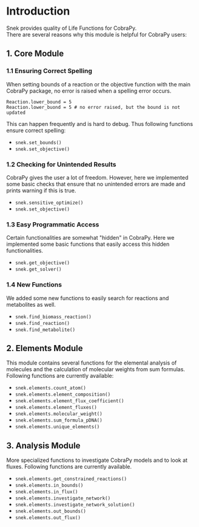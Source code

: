 # Introduction

Snek provides quality of Life Functions for CobraPy. <br>
There are several reasons why this module is helpful for CobraPy users:

## 1. Core Module

### 1.1 Ensuring Correct Spelling

When setting bounds of a reaction or the objective function with the main CobraPy
package, no error is raised when a spelling error occurs.

```
Reaction.lower_bound = 5
Reaction.lower_buond = 5 # no error raised, but the bound is not updated
```

This can happen frequently and is hard to debug. Thus following functions ensure
correct spelling:

* ```snek.set_bounds()```
* ```snek.set_objective()```

### 1.2 Checking for Unintended Results

CobraPy gives the user a lot of freedom. However, here we implemented some basic
checks that ensure that no unintended errors are made and prints warning if this is true.

* ```snek.sensitive_optimize()```
* ```snek.set_objective()```

### 1.3 Easy Programmatic Access

Certain functionalities are somewhat "hidden" in CobraPy. Here we implemented some
basic functions that easily access this hidden functionalities.

* ```snek.get_objective()```
* ```snek.get_solver()```

### 1.4 New Functions

We added some new functions to easily search for reactions and metabolites as well.

* ```snek.find_biomass_reaction()```
* ```snek.find_reaction()```
* ```snek.find_metabolite()```

## 2. Elements Module

This module contains several functions for the elemental analysis of molecules
and the calculation of molecular weights from sum formulas. Following functions
are currently available:

* ```snek.elements.count_atom()```
* ```snek.elements.element_composition()```
* ```snek.elements.element_flux_coefficient()```
* ```snek.elements.element_fluxes()```
* ```snek.elements.molecular_weight()```
* ```snek.elements.sum_formula_pDNA()```
* ```snek.elements.unique_elements()```

## 3. Analysis Module

More specialized functions to investigate CobraPy models and to look at fluxes.
Following functions are currently available.

* ```snek.elements.get_constrained_reactions()```
* ```snek.elements.in_bounds()```
* ```snek.elements.in_flux()```
* ```snek.elements.investigate_network()```
* ```snek.elements.investigate_network_solution()```
* ```snek.elements.out_bounds()```
* ```snek.elements.out_flux()```
